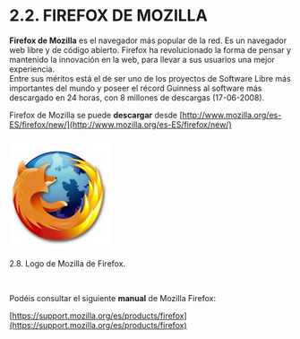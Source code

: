 
# 2.2. FIREFOX DE MOZILLA

**Firefox de Mozilla** es el navegador más popular de la red. Es un navegador web libre y de código abierto. Firefox ha revolucionado la forma de pensar y mantenido la innovación en la web, para llevar a sus usuarios una mejor experiencia.<br/>Entre sus méritos está el de ser uno de los proyectos de Software Libre más importantes del mundo y poseer el récord Guinness al software más descargado en 24 horas, con 8 millones de descargas (17-06-2008). 

Firefox de Mozilla se puede **descargar** desde [http://www.mozilla.org/es-ES/firefox/new/](http://www.mozilla.org/es-ES/firefox/new/)


![](img/firefox_icono.jpg)

 2.8. Logo de Mozilla de Firefox.

 

Podéis consultar el siguiente **manual** de Mozilla Firefox: 

[https://support.mozilla.org/es/products/firefox](https://support.mozilla.org/es/products/firefox)

 

 

